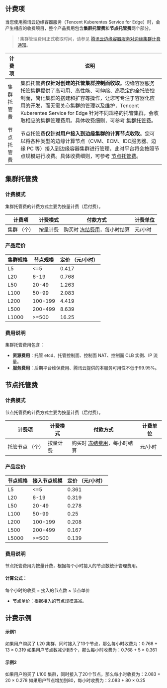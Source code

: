 ## 计费项
当您使用腾讯云边缘容器服务（Tencent Kuberentes Service for Edge）时，会产生相应的收费项目，整个产品费用包含**集群托管费**和**节点托管费**两个部分。

>! 集群管理费用正式收取时间，请参见 [腾讯云边缘容器服务对边缘集群计费通知](https://cloud.tencent.com/document/product/457/78349)。


| 计费项 | 说明 | 
|---------|---------|
| 集群托管费 | 集群托管费**仅针对创建的托管集群控制面收取**。边缘容器服务托管集群提供了高可用、高性能、可伸缩、高稳定的全托管控制面，简化集群的搭建和扩容等操作，让您可专注于容器化应用的开发，而无需关心集群的管理以及维护，Tencent Kuberentes Service for Edge 针对不同规格的托管集群，会收取相应的集群管理费用。具体收费细则，可参考 [集群托管费](#cluster)。|
| 节点托管费 | 节点托管费**仅针对用户接入到边缘集群的计算节点收取**。您可以将各种类型的边缘计算节点（CVM、ECM、IDC服务器、边缘 PC 等）接入到边缘容器集群进行管理，此时平台将会按照节点规模进行收费。具体收费细则，可参考 [节点托管费](#node)。 |



[](id:cluster)
## 集群托管费 
 
### 计费模式
集群托管费的计费方式主要为按量计费（后付费）。

| 计费项    | 计费模式 | 付款方式                                                     | 计费单位 |
| --------- | -------- | ------------------------------------------------------------ | -------- |
| 集群 （个） | 按量计费 | 购买时 [冻结费用](https://cloud.tencent.com/document/product/555/12039)，每小时结算 | 元/小时  |


### 产品定价[](id:price)

| 集群规格 | 节点规模 | 定价 （元/小时） |
| ---------------- | -------------- | -------------- |
| L5                | <=5	             |0.417     |
| L20               | 6-19	           |0.768     |
| L50               | 20-49	           |1.263     |
| L100              | 50-99	           |2.083     |
| L200              | 100-199	         |4.419     |
| L500              | 200-499	         |8.639     |
| L1000             | >=500	           |16.25     |

### 费用说明
集群托管费用包含：
- **资源费用**：托管 etcd、托管控制面、控制面 NAT、控制面 CLB 实例、IP 流量。
- **服务费用**：后期平台维保费用、腾讯云提供的本服务可用性不低于99.95%。




[](id:node)
## 节点托管费 
 
### 计费模式
节点托管费的计费方式主要为按量计费（后付费）。

| 计费项    | 计费模式 | 付款方式                                                     | 计费单位 |
| --------- | -------- | ------------------------------------------------------------ | -------- |
| 托管节点 （个） | 按量计费 | 购买时 [冻结费用](https://cloud.tencent.com/document/product/555/12039)，每小时结算 | 元/小时  |


### 产品定价[](id:price)

| 节点规格 | 接入节点规模 | 定价 （元/小时） |
| ---------------- | -------------- | -------------- |
| L5                | <=5	               |0.361      |
| L20               | 6-19	             |0.319      |
| L50               | 20-49	             |0.278      |
| L100              | 50-99	             |0.25      |
| L200              | 100-199	           |0.208      |
| L500              | 200-499	           |0.167      |
| L5000             | >=500	             |0.139      |

### 费用说明
节点托管费用为按量计费，根据每个小时接入的节点数统计管理费用。

#### 计算公式：
每个小时的收费 = 接入的节点数 × 节点单价
- 节点单价：根据接入的节点规模递减。


## 计费示例
#### 示例1 
如果用户购买了 L20 集群，同时接入了13个节点，那么每小时收费为：0.768 + 13 × 0.319
如果用户节点数减少到5个，那么每小时收费为：0.768 + 5 × 0.361


#### 示例2
如果用户购买了 L100 集群，同时接入了20个节点，那么每小时收费为：2.083 + 20 × 0.278
如果用户节点增加到80，每小时收费为：2.083 + 80 × 0.25
